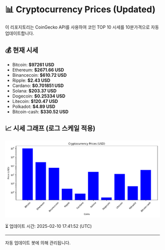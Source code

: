 
# 📊 Cryptocurrency Prices (Updated)

이 리포지토리는 CoinGecko API를 사용하여 코인 TOP 10 시세를 10분가격으로 자동 업데이트합니다.

## 💰 현재 시세
- Bitcoin: **$97261 USD**
- Ethereum: **$2671.66 USD**
- Binancecoin: **$610.72 USD**
- Ripple: **$2.43 USD**
- Cardano: **$0.701851 USD**
- Solana: **$203.37 USD**
- Dogecoin: **$0.25334 USD**
- Litecoin: **$120.47 USD**
- Polkadot: **$4.89 USD**
- Bitcoin-cash: **$330.52 USD**

## 📈 시세 그래프 (로그 스케일 적용)
![Crypto Prices](crypto_prices.png)

⏳ 업데이트 시간: 2025-02-10 17:41:52 (UTC)

---
자동 업데이트 봇에 의해 관리됩니다.
